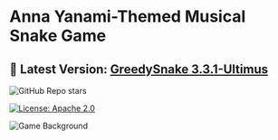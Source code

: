 # Anna Yanami-Themed Musical Snake Game

## **🌟 Latest Version: [GreedySnake 3.3.1-Ultimus](https://github.com/HistoriaNonVult/Yanami-Anna-GreedySnake/releases/tag/v3.3.1-Ultimus)**
  
![GitHub Repo stars](https://img.shields.io/github/stars/HistoriaNonVult/Yanami-Anna-GreedySnake?style=social)

[![License: Apache 2.0](https://img.shields.io/badge/License-Apache%202.0-blue.svg)](https://opensource.org/licenses/Apache-2.0)

![Game Background](https://github.com/user-attachments/assets/7449dc61-60f4-4778-9bd6-39c3ef89d08b)
